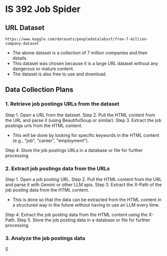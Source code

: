 # IS 392 Job Spider

## URL Dataset

`https://www.kaggle.com/datasets/peopledatalabssf/free-7-million-company-dataset`

- The above dataset is a collection of 7 million companies and their details.
- This dataset was chosen because it is a large URL dataset without any dangerous or mature content.
- The dataset is also free to use and download.

## Data Collection Plans

### 1. Retrieve job postings URLs from the dataset

Step 1. Open a URL from the dataset.
Step 2. Pull the HTML content from the URL and parse it (using BeautifulSoup or similar).
Step 3. Extract the job postings urls from the HTML content.

- This will be done by looking for specific keywords in the HTML content (e.g., "job", "career", "employment").

Step 4. Store the job postings URLs in a database or file for further processing.

### 2. Extract job postings data from the URLs

Step 1. Open a job posting URL.
Step 2. Pull the HTML content from the URL and parse it with Gemini or other LLM apis.
Step 3. Extract the X-Path of the job posting data from the HTML content.

- This is done so that the data can be extracted from the HTML content in a structured way in the future without having to use an LLM every time.

Step 4. Extract the job posting data from the HTML content using the X-Path.
Step 5. Store the job posting data in a database or file for further processing.

### 3. Analyze the job postings data

S